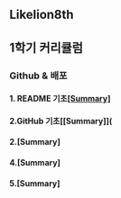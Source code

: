 ## Likelion8th

1학기 커리큘럼
-------------
### Github & 배포

#### 1. README 기초[[Summary]](https://github.com/K-Hyeon/Likelion8th/blob/master/Gitbub%20%EA%B8%B0%EC%B4%88.md)
#### 2.GitHub 기초[[Summary]](
#### 2.[Summary]
#### 4.[Summary]
#### 5.[Summary]
